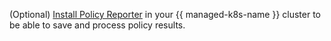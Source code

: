 (Optional) [Install Policy Reporter](../../managed-kubernetes/operations/applications/policy-reporter.md) in your {{ managed-k8s-name }} cluster to be able to save and process policy results.